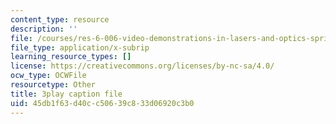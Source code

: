```yaml
---
content_type: resource
description: ''
file: /courses/res-6-006-video-demonstrations-in-lasers-and-optics-spring-2008/45db1f63d40cc50639c833d06920c3b0_x_0TWhJ1nh4.srt
file_type: application/x-subrip
learning_resource_types: []
license: https://creativecommons.org/licenses/by-nc-sa/4.0/
ocw_type: OCWFile
resourcetype: Other
title: 3play caption file
uid: 45db1f63-d40c-c506-39c8-33d06920c3b0
---
```

